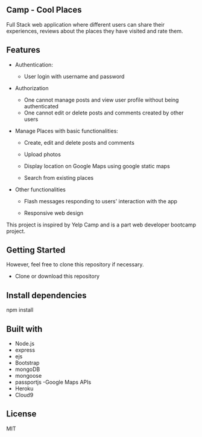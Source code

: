 ## Camp - Cool Places

Full Stack web application where different users can share their experiences, reviews about the places they have visited and rate them. 

## Features
* Authentication:
  - User login with username and password

* Authorization
  - One cannot manage posts and view user profile without being authenticated
  - One cannot edit or delete posts and comments created by other users

* Manage Places with basic functionalities:

  - Create, edit and delete posts and comments

  - Upload photos

  - Display location on Google Maps using google static maps

  - Search from existing places

* Other functionalities

  - Flash messages responding to users' interaction with the app

  - Responsive web design

This project is inspired by Yelp Camp and is a part web developer bootcamp project.

## Getting Started
However, feel free to clone this repository if necessary.

* Clone or download this repository

## Install dependencies
npm install


## Built with
  - Node.js
  - express
  - ejs
  - Bootstrap
  - mongoDB
  - mongoose
  - passportjs
  -Google Maps APIs
  - Heroku
  - Cloud9
  
## License
 MIT

